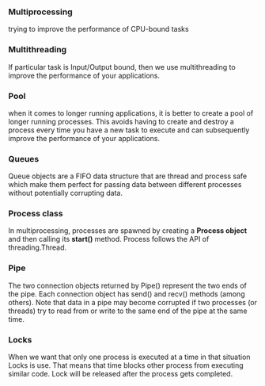 ### Multiprocessing
trying to improve the performance of CPU-bound tasks

### Multithreading
If particular task is Input/Output bound, 
then we use multithreading to improve the performance of your applications.

### Pool

when it comes to longer running applications, 
it is better to create a pool of longer running processes. 
This avoids having to create and destroy a process every time 
you have a new task to execute and can subsequently improve the performance of your applications.

### Queues
Queue objects are a FIFO data structure that are thread and process safe which make them perfect for passing data between different processes without potentially corrupting data. 

### Process class
In multiprocessing, processes are spawned by creating a **Process object** and then calling its **start()** method.
Process follows the API of threading.Thread.

### Pipe
The two connection objects returned by Pipe() represent the two ends of the pipe. Each connection object has
send() and recv() methods (among others). Note that data in a pipe may become corrupted if two processes
(or threads) try to read from or write to the same end of the pipe at the same time.

### Locks
When we want that only one process is executed at a time in that situation Locks is use. That means that time blocks other process from executing similar code. Lock will be released after the process gets completed.